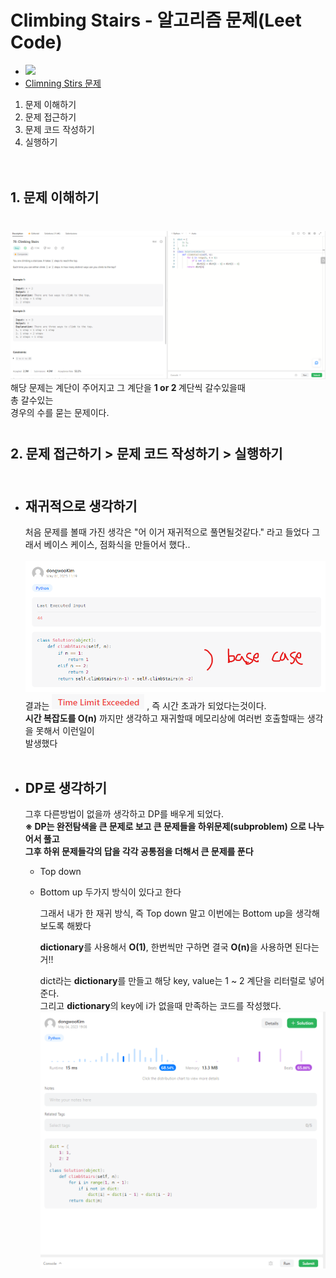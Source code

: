 # Climbing Stairs - 알고리즘 문제(Leet Code)

- <img src="https://img.shields.io/badge/PYTHON-3776AB?style=flat&logo=Python&logoColor=white"/><br/>
- <a href="https://leetcode.com/problems/climbing-stairs" target="blank">Climning Stirs 문제</a>

1. 문제 이해하기
2. 문제 접근하기
3. 문제 코드 작성하기
4. 실행하기<br/><br/><br/>

## 1. 문제 이해하기

<section style="margin:40px 0">
  <img src="./img/problem1.png">
  해당 문제는 계단이 주어지고 그 계단을 <strong>1 or 2 </strong>계단씩 갈수있을때<br/>
  총 갈수있는<br/>
  경우의 수를 묻는 문제이다.
</section>

## 2. 문제 접근하기 > 문제 코드 작성하기 > 실행하기<br/><br/>

- ## 재귀적으로 생각하기

  처음 문제를 볼때 가진 생각은 "어 이거 재귀적으로 풀면될것같다." 라고 들었다
  그래서 베이스 케이스, 점화식을 만들어서 했다..<br/><br/>
  <img src="./img/problem3.png">
  결과는 <img src="./img/problem4.png"> , 즉 시간 초과가 되었다는것이다.<br/>
  <strong>시간 복잡도를 O(n)</strong> 까지만 생각하고 재귀할때 메모리상에 여러번 호출할때는 생각을 못해서 이런일이  
  발생했다<br/><br/>

- ## DP로 생각하기

  그후 다른방법이 없을까 생각하고 DP를 배우게 되었다.<br/>
  <strong>※ DP는 완전탐색을 큰 문제로 보고 큰 문제들을 하위문제(subproblem) 으로 나누어서 풀고<br/>
  그후 하위 문제들각의 답을 각각 공통점을 더해서 큰 문제를 푼다</strong>

  - Top down
  - Bottom up
    두가지 방식이 있다고 한다<br/>

    그래서 내가 한 재귀 방식, 즉 Top down 말고 이번에는 Bottom up을 생각해 보도록 해봤다

    <strong>dictionary</strong>를 사용해서 <strong>O(1)</strong>, 한번씩만 구하면 결국 <strong>O(n)</strong>을 사용하면 된다는거!!

    dict라는 <strong>dictionary</strong>를 만들고 해당 key, value는 1 ~ 2 계단을 리터럴로 넣어준다.<br/>
    그리고 <strong>dictionary</strong>의 key에 i가 없을때 만족하는 코드를 작성했다.
    <img src="./img/problem5.png">
